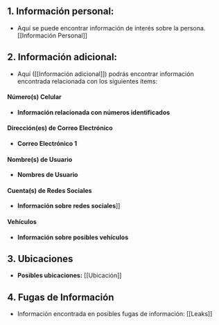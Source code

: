 
## 1. Información personal: 
- Aquí se puede encontrar información de interés sobre la persona. [[Información Personal]]

## 2. Información adicional:
- Aquí ([[Información adicional]]) podrás encontrar información encontrada relacionada con los siguientes ítems: 
#### Número(s) Celular
- **Información relacionada con números identificados**
#### Dirección(es) de Correo Electrónico
- **Correo Electrónico 1**
#### Nombre(s) de Usuario
- **Nombres de Usuario** 
#### Cuenta(s) de Redes Sociales
- **Información sobre redes sociales**]]
#### Vehículos 
- **Información sobre posibles vehículos** 

## 3. Ubicaciones
- **Posibles ubicaciones:** [[Ubicación]]

## 4. Fugas de Información
- Información encontrada en posibles fugas de información: [[Leaks]]
